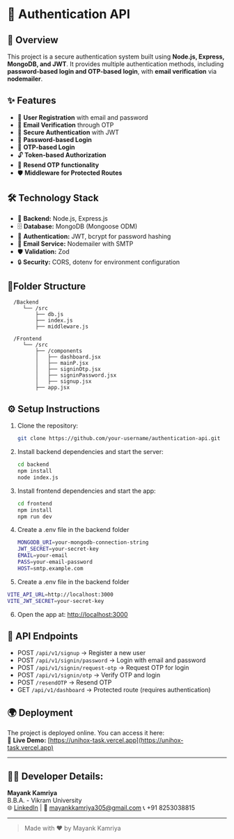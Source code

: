 
# 🔐 Authentication API

##  📌  **Overview**
This project is a secure authentication system built using **Node.js, Express, MongoDB, and JWT**. It provides multiple authentication methods, including **password-based login and OTP-based login**, with **email verification** via **nodemailer**.

## ✨ **Features**
- 📝 **User Registration** with email and password  
- 📧 **Email Verification** through OTP  
- 🔑 **Secure Authentication** with JWT  
- 🔐 **Password-based Login**  
- 🔢 **OTP-based Login**  
- 🔓 **Token-based Authorization**  
- 🔁 **Resend OTP functionality**  
- 🛡️ **Middleware for Protected Routes**  

## 🛠 **Technology Stack**
- 🚀 **Backend:** Node.js, Express.js  
- 🗄️ **Database:** MongoDB (Mongoose ODM)  
- 🔑 **Authentication:** JWT, bcrypt for password hashing  
- 📧 **Email Service:** Nodemailer with SMTP  
- 🛡️ **Validation:** Zod  
- 🔒 **Security:** CORS, dotenv for environment configuration  

## 📂**Folder Structure**
      /Backend  
         └── /src  
             ├── db.js  
             ├── index.js  
             ├── middleware.js  

      /Frontend  
         └── /src  
             ├── /components  
             │   ├── dashboard.jsx  
             │   ├── mainP.jsx  
             │   ├── signinOtp.jsx  
             │   ├── signinPassword.jsx  
             │   ├── signup.jsx  
             ├── app.jsx  
      

## ⚙️ **Setup Instructions**
1. Clone the repository:
   ```bash
   git clone https://github.com/your-username/authentication-api.git
   ```

2. Install backend dependencies and start the server:
   ```bash
   cd backend
   npm install
   node index.js
   ```

3. Install frontend dependencies and start the app:
   ```bash
   cd frontend
   npm install
   npm run dev
   ```

4. Create a .env file in the backend folder
   ```bash
   MONGODB_URI=your-mongodb-connection-string
   JWT_SECRET=your-secret-key
   EMAIL=your-email
   PASS=your-email-password
   HOST=smtp.example.com
   ```

5.  Create a .env file in the backend folder
   ```bash
   VITE_API_URL=http://localhost:3000
   VITE_JWT_SECRET=your-secret-key
   ```

6. Open the app at: [http://localhost:3000](http://localhost:3000)


## 🔗  API Endpoints

   - POST `/api/v1/signup` → Register a new user
   - POST `/api/v1/signin/password` → Login with email and password
   - POST `/api/v1/signin/request-otp` → Request OTP for login
   - POST `/api/v1/signin/otp` → Verify OTP and login
   - POST `/resendOTP` → Resend OTP
   - GET `/api/v1/dashboard` → Protected route (requires authentication)

## 🌍 Deployment
   The project is deployed online. You can access it here:  
   🔗 **Live Demo:** [https://unihox-task.vercel.app](https://unihox-task.vercel.app)

---

## 👨‍💻 **Developer Details:**

   **Mayank Kamriya**  
      B.B.A. - Vikram University  
      🌐 [LinkedIn](https://www.linkedin.com/in/mayank-kamriya) | 📧 mayankkamriya305@gmail.com
      📞 +91 8253038815

---

> Made with ❤️ by Mayank Kamriya